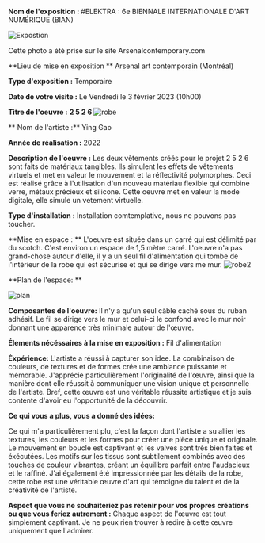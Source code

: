 <b> Nom de l'exposition : </b>
#ELEKTRA : 6e BIENNALE INTERNATIONALE D'ART NUMÉRIQUE (BIAN)

![Expostion](exposition.png)

Cette photo a été prise sur le site Arsenalcontemporary.com

**Lieu de mise en exposition **
Arsenal art contemporain (Montréal)

<b>Type d'exposition :</b>
Temporaire 


**Date de votre visite :**
Le Vendredi le 3 février 2023 (10h00)


**Titre de l'oeuvre :**
<b> 2 5 2 6 </b> 
<img src="https://github.com/ikramert/h23_v13_inspirations_rataikrame/medias/robe_mouvement.jpg" alt="robe">


** Nom de l'artiste :**
Ying Gao


**Année de réalisation :**
2022


**Description de l'oeuvre :**
Les deux vêtements créés pour le projet 2 5 2 6 sont faits de matériaux tangibles. Ils simulent les effets de vêtements virtuels et met  en valeur le mouvement et la réflectivité polymorphes. Ceci est réalisé grâce à l'utilisation d'un nouveau matériau flexible qui combine verre, métaux précieux et silicone. Cette oeuvre met en valeur la mode digitale, elle simule un vetement virtuelle.


**Type d'installation :**
Installation comtemplative, nous ne pouvons pas toucher.


**Mise en espace : **
L'oeuvre est située dans un carré qui est délimité par du scotch. C'est environ un espace de 1,5 mètre carré. L'oeuvre n'a pas grand-chose autour d'elle, il y a un seul fil d'alimentation qui tombe de l'intérieur de la robe qui est sécurise et qui se dirige vers me mur.
<img src="https://github.com/ikramert/h23_v13_inspirations_rataikrame/medias/robe_valves_mouvement.jpg" alt="robe2">

**Plan de l'espace: **

<img src="https://github.com/ikramert/h23_v13_inspirations_rataikrame/medias/plan.png" alt="plan">

**Composantes de l'oeuvre:**
Il n'y a qu'un seul câble caché sous du ruban adhésif. Le fil se dirige vers le mur et celui-ci le confond avec le mur noir donnant une apparence très minimale autour de l'œuvre.

**Élements nécéssaires à la mise en exposition :**
Fil d'alimentation 








**Éxpérience:**
L'artiste a réussi à capturer son idee. La combinaison de couleurs, de textures et de formes crée une ambiance puissante et mémorable. J'apprécie particulièrement l'originalité de l'œuvre, ainsi que la manière dont elle réussit à communiquer une vision unique et personnelle de l'artiste. Bref, cette œuvre est une véritable réussite artistique et je suis contente d'avoir eu l'opportunité de la découvrir.

**Ce qui vous a plus, vous a donné des idées:**

Ce qui m'a particulièrement plu, c'est la façon dont l'artiste a su allier les textures, les couleurs et les formes pour créer une pièce unique et originale. Le mouvement en boucle est captivant et les valves sont très bien faites et éxécutées. Les motifs sur les tissus sont subtilement combinés avec des touches de couleur vibrantes, créant un équilibre parfait entre l'audacieux et le raffiné. J'ai également été impressionnée par les détails de la robe, cette robe est une véritable œuvre d'art qui témoigne du talent et de la créativité de l'artiste.

**Aspect que vous ne souhaiteriez pas retenir pour vos propres créations ou que vous feriez autrement :**
Chaque aspect de l'œuvre est tout simplement captivant. Je ne peux rien trouver à redire à cette œuvre uniquement que l'admirer.
